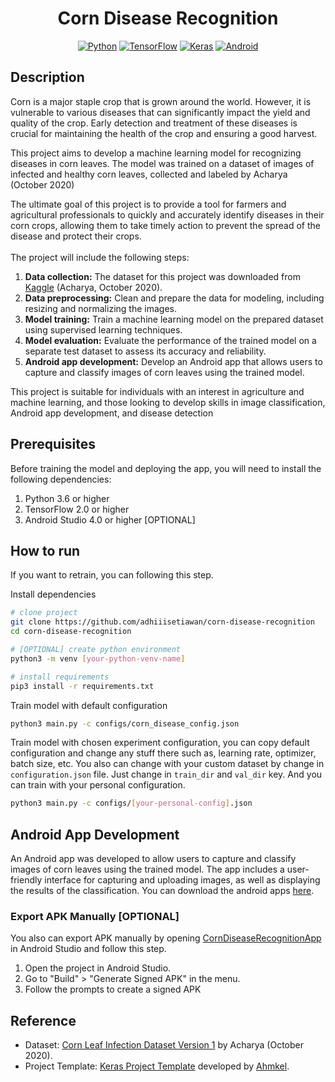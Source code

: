 <div align="center">

# Corn Disease Recognition

[![Python](https://img.shields.io/badge/Python-3776AB?logo=python&logoColor=white)](https://www.python.org/)
[![TensorFlow](https://img.shields.io/badge/TensorFlow-FF6F00?logo=tensorflow&logoColor=white)](https://www.tensorflow.org)
[![Keras](https://img.shields.io/badge/Keras-FF0000?logo=keras&logoColor=white)](https://keras.io/)
[![Android](https://img.shields.io/badge/Android-3DDC84?logo=android&logoColor=white)](https://www.android.com)
  
</div>

## Description

Corn is a major staple crop that is grown around the world. However, it is vulnerable to various diseases that can significantly impact the yield and quality of the crop. Early detection and treatment of these diseases is crucial for maintaining the health of the crop and ensuring a good harvest.

This project aims to develop a machine learning model for recognizing diseases in corn leaves. The model was trained on a dataset of images of infected and healthy corn leaves, collected and labeled by Acharya (October 2020)

The ultimate goal of this project is to provide a tool for farmers and agricultural professionals to quickly and accurately identify diseases in their corn crops, allowing them to take timely action to prevent the spread of the disease and protect their crops.
<br>
<br>
The project will include the following steps:

1. **Data collection:** The dataset for this project was downloaded from [Kaggle](https://www.kaggle.com/datasets/qramkrishna/corn-leaf-infection-dataset) (Acharya, October 2020).
2. **Data preprocessing:** Clean and prepare the data for modeling, including resizing and normalizing the images.
3. **Model training:** Train a machine learning model on the prepared dataset using supervised learning techniques.
4. **Model evaluation:** Evaluate the performance of the trained model on a separate test dataset to assess its accuracy and reliability.
5. **Android app development:** Develop an Android app that allows users to capture and classify images of corn leaves using the trained model.

This project is suitable for individuals with an interest in agriculture and machine learning, and those looking to develop skills in image classification, Android app development, and disease detection

## Prerequisites
Before training the model and deploying the app, you will need to install the following dependencies:

1. Python 3.6 or higher
2. TensorFlow 2.0 or higher
3. Android Studio 4.0 or higher [OPTIONAL]


## How to run

If you want to retrain, you can following this step.

Install dependencies

```bash
# clone project
git clone https://github.com/adhiiisetiawan/corn-disease-recognition
cd corn-disease-recognition

# [OPTIONAL] create python environment
python3 -m venv [your-python-venv-name]

# install requirements
pip3 install -r requirements.txt
```

Train model with default configuration

```bash
python3 main.py -c configs/corn_disease_config.json
```

Train model with chosen experiment configuration, you can copy default configuration and change any stuff there such as, learning rate, optimizer, batch size, etc. You also can change with your custom dataset by change in `configuration.json` file. Just change in `train_dir` and `val_dir` key. And you can train with your personal configuration.

```bash
python3 main.py -c configs/[your-personal-config].json
```

## Android App Development
An Android app was developed to allow users to capture and classify images of corn leaves using the trained model. The app includes a user-friendly interface for capturing and uploading images, as well as displaying the results of the classification. You can download the android apps [here](https://github.com/adhiiisetiawan/corn-disease-recognition/blob/main/CornDiseaseRecognitionApp/app/release/Corn%20Disease%20Recognition%20App.apk). 

### Export APK Manually [OPTIONAL]
You also can export APK manually by opening [CornDiseaseRecognitionApp](https://github.com/adhiiisetiawan/corn-disease-recognition/tree/main/CornDiseaseRecognitionApp) in Android Studio and follow this step. 
1. Open the project in Android Studio.
2. Go to "Build" > "Generate Signed APK" in the menu.
3. Follow the prompts to create a signed APK


## Reference
* Dataset: [Corn Leaf Infection Dataset Version 1](https://www.kaggle.com/datasets/qramkrishna/corn-leaf-infection-dataset) by Acharya (October 2020).
* Project Template: [Keras Project Template](https://github.com/Ahmkel/Keras-Project-Template) developed by [Ahmkel](https://github.com/Ahmkel).
